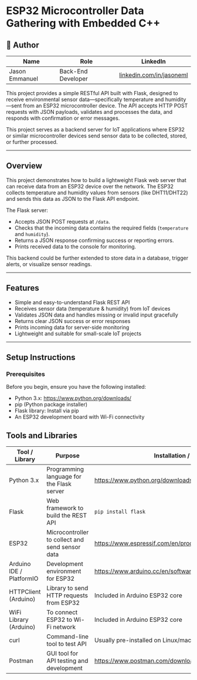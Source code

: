 # ESP32 Microcontroller Data Gathering with Embedded C++

## 👤 Author

| Name            | Role              | LinkedIn                                      |
|-----------------|-------------------|-----------------------------------------------|
| Jason Emmanuel  | Back-End Developer | [linkedin.com/in/jasoneml](https://www.linkedin.com/in/jasoneml/) |

This project provides a simple RESTful API built with Flask, designed to receive environmental sensor data—specifically temperature and humidity—sent from an ESP32 microcontroller device. The API accepts HTTP POST requests with JSON payloads, validates and processes the data, and responds with confirmation or error messages.

This project serves as a backend server for IoT applications where ESP32 or similar microcontroller devices send sensor data to be collected, stored, or further processed.

---

## Overview

This project demonstrates how to build a lightweight Flask web server that can receive data from an ESP32 device over the network. The ESP32 collects temperature and humidity values from sensors (like DHT11/DHT22) and sends this data as JSON to the Flask API endpoint.

The Flask server:

- Accepts JSON POST requests at `/data`.
- Checks that the incoming data contains the required fields (`temperature` and `humidity`).
- Returns a JSON response confirming success or reporting errors.
- Prints received data to the console for monitoring.

This backend could be further extended to store data in a database, trigger alerts, or visualize sensor readings.

---

## Features

- Simple and easy-to-understand Flask REST API
- Receives sensor data (temperature & humidity) from IoT devices
- Validates JSON data and handles missing or invalid input gracefully
- Returns clear JSON success or error responses
- Prints incoming data for server-side monitoring
- Lightweight and suitable for small-scale IoT projects

---

## Setup Instructions

### Prerequisites

Before you begin, ensure you have the following installed:

- Python 3.x: https://www.python.org/downloads/
- pip (Python package installer)
- Flask library: Install via pip
- An ESP32 development board with Wi-Fi connectivity

## Tools and Libraries

| Tool / Library        | Purpose                                           | Installation / Reference                         |
|----------------------|-------------------------------------------------|-------------------------------------------------|
| Python 3.x           | Programming language for the Flask server       | https://www.python.org/downloads/                |
| Flask                | Web framework to build the REST API              | `pip install flask`                              |
| ESP32                | Microcontroller to collect and send sensor data | https://www.espressif.com/en/products/hardware/esp32/overview |
| Arduino IDE / PlatformIO | Development environment for ESP32               | https://www.arduino.cc/en/software               |
| HTTPClient (Arduino) | Library to send HTTP requests from ESP32         | Included in Arduino ESP32 core                    |
| WiFi Library (Arduino)| To connect ESP32 to Wi-Fi network                 | Included in Arduino ESP32 core                    |
| curl                 | Command-line tool to test API                      | Usually pre-installed on Linux/macOS, Windows via https://curl.se/ |
| Postman              | GUI tool for API testing and development          | https://www.postman.com/downloads/                |
